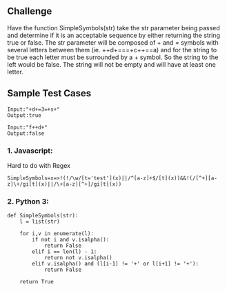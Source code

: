 ## **Challenge**
Have the function SimpleSymbols(str) take the str parameter being passed and determine if it is an acceptable sequence by either returning the string true or false. The str parameter will be composed of + and = symbols with several letters between them (ie. ++d+===+c++==a) and for the string to be true each letter must be surrounded by a + symbol. So the string to the left would be false. The string will not be empty and will have at least one letter.

## **Sample Test Cases**
```
Input:"+d+=3=+s+"
Output:true

Input:"f++d+"
Output:false
```

### 1. Javascript:
Hard to do with Regex
```
SimpleSymbols=x=>!(!/\w/[t='test'](x)||/^[a-z]+$/[t](x))&&!(/[^+][a-z]\+/gi[t](x)||/\+[a-z][^+]/gi[t](x))
```

### 2. Python 3:
```
def SimpleSymbols(str):
    l = list(str)

    for i,v in enumerate(l):
        if not i and v.isalpha():
            return False
        elif i == len(l) - 1:
            return not v.isalpha()
        elif v.isalpha() and (l[i-1] != '+' or l[i+1] != '+'):
            return False

    return True
```